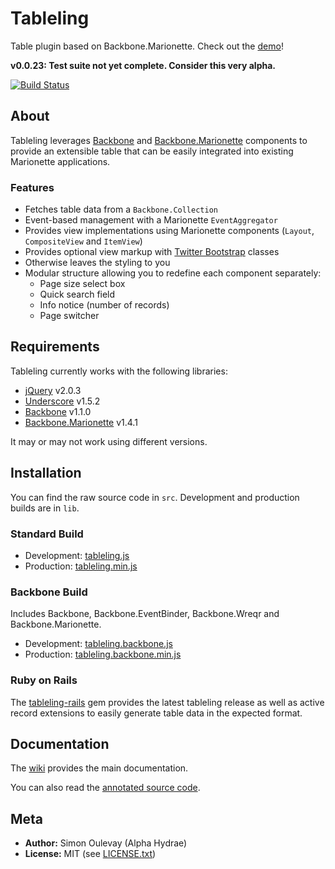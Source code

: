 # Tableling

Table plugin based on Backbone.Marionette. Check out the [demo](http://alphahydrae.github.com/tableling/demo/)!

**v0.0.23: Test suite not yet complete. Consider this very alpha.**

[![Build Status](https://secure.travis-ci.org/AlphaHydrae/tableling.png?branch=develop)](http://travis-ci.org/AlphaHydrae/tableling)

## About

Tableling leverages [Backbone](http://backbonejs.org) and [Backbone.Marionette](https://github.com/marionettejs/backbone.marionette) components to provide an extensible table that can be easily integrated into existing Marionette applications.

### Features

* Fetches table data from a `Backbone.Collection`
* Event-based management with a Marionette `EventAggregator`
* Provides view implementations using Marionette components (`Layout`, `CompositeView` and `ItemView`)
* Provides optional view markup with [Twitter Bootstrap](http://twitter.github.com/bootstrap/) classes
* Otherwise leaves the styling to you
* Modular structure allowing you to redefine each component separately:
  * Page size select box
  * Quick search field
  * Info notice (number of records)
  * Page switcher

## Requirements

Tableling currently works with the following libraries:

* [jQuery](http://jquery.com) v2.0.3
* [Underscore](http://underscorejs.org) v1.5.2
* [Backbone](http://backbonejs.org) v1.1.0
* [Backbone.Marionette](http://marionettejs.com) v1.4.1

It may or may not work using different versions.

## Installation

You can find the raw source code in `src`. Development and production builds are in `lib`.

### Standard Build

* Development: [tableling.js](https://raw.github.com/AlphaHydrae/tableling/master/lib/tableling.js)
* Production: [tableling.min.js](https://raw.github.com/AlphaHydrae/tableling/master/lib/tableling.min.js)

### Backbone Build

Includes Backbone, Backbone.EventBinder, Backbone.Wreqr and Backbone.Marionette.

* Development: [tableling.backbone.js](https://raw.github.com/AlphaHydrae/tableling/master/lib/tableling.backbone.js)
* Production: [tableling.backbone.min.js](https://raw.github.com/AlphaHydrae/tableling/master/lib/tableling.backbone.min.js)

### Ruby on Rails

The [tableling-rails](https://github.com/AlphaHydrae/tableling-rails) gem provides the latest tableling release as well as active record extensions to easily generate table data in the expected format.

## Documentation

The [wiki](https://github.com/AlphaHydrae/tableling/wiki) provides the main documentation.

You can also read the [annotated source code](http://alphahydrae.github.com/tableling/annotated/).

## Meta

* **Author:** Simon Oulevay (Alpha Hydrae)
* **License:** MIT (see [LICENSE.txt](https://raw.github.com/AlphaHydrae/tableling/master/LICENSE.txt))
